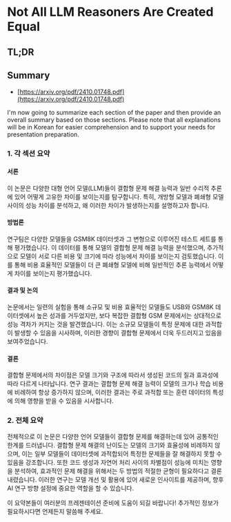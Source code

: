 # Not All LLM Reasoners Are Created Equal
## TL;DR
## Summary
- [https://arxiv.org/pdf/2410.01748.pdf](https://arxiv.org/pdf/2410.01748.pdf)

I'm now going to summarize each section of the paper and then provide an overall summary based on those sections. Please note that all explanations will be in Korean for easier comprehension and to support your needs for presentation preparation.

### 1. 각 섹션 요약

#### 서론
이 논문은 다양한 대형 언어 모델(LLM)들이 결합형 문제 해결 능력과 일반 수리적 추론에 있어 어떻게 고유한 차이를 보이는지를 탐구합니다. 특히, 개방형 모델과 폐쇄형 모델 사이의 성능 차이를 분석하고, 왜 이러한 차이가 발생하는지를 설명하고자 합니다.

#### 방법론
연구팀은 다양한 모델들을 GSM8K 데이터셋과 그 변형으로 이루어진 테스트 세트를 통해 평가했습니다. 이 데이터를 통해 모델의 결합형 문제 해결 능력을 분석했으며, 추가적으로 모델이 서로 다른 비용 및 크기에 따라 성능에서 차이를 보이는지 검토했습니다. 이를 통해 비용 효율적인 모델들이 더 큰 폐쇄형 모델에 비해 일반적인 추론 능력에서 어떻게 차이를 보이는지 평가했습니다.

#### 결과 및 논의
논문에서는 일련의 실험을 통해 소규모 및 비용 효율적인 모델들도 USB와 GSM8K 데이터셋에서 높은 성과를 거두었지만, 보다 복잡한 결합형 GSM 문제에서는 상대적으로 성능 격차가 커지는 것을 발견했습니다. 이는 소규모 모델들이 특정 문제에 대한 과적합이 발생할 수 있음을 시사하며, 이러한 경향이 결합형 문제에서 더욱 두드러지고 있음을 보여주었습니다.

#### 결론
결합형 문제에서의 차이점은 모델 크기와 구조에 따라서 생성된 코드의 질과 효과성에 따라 다르게 나타납니다. 연구 결과는 결합형 문제 해결 능력이 모델의 크기나 학습 비용에 비례하여 항상 증가하지 않으며, 이러한 결과는 주로 과적합 또는 훈련 데이터의 특성에 의해 영향을 받을 수 있음을 시사합니다.

### 2. 전체 요약
전체적으로 이 논문은 다양한 언어 모델들이 결합형 문제를 해결하는데 있어 공통적인 한계를 드러냅니다. 결합형 문제 해결의 난이도는 모델의 크기와 효율성에 비례하지 않으며, 이는 일부 모델들이 데이터셋에 과적합되어 특정한 문제들을 잘 해결하지 못할 수 있음을 강조합니다. 또한 코드 생성과 자연어 처리 사이의 차별점이 성능에 미치는 영향을 분석하여, 효과적인 문제 해결을 위해서는 두 방법의 적절한 균형이 필요하다고 결론 내렸습니다. 이러한 연구는 모델 개선 및 활용에 있어 새로운 인사이트를 제공하며, 향후 AI 연구 방향 설정에 중요한 역할을 할 수 있습니다.

이 요약본들이 여러분의 프레젠테이션 준비에 도움이 되길 바랍니다! 추가적인 정보가 필요하시다면 언제든지 말씀해 주세요.